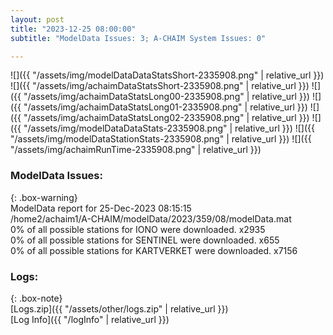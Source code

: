 ```yaml
---
layout: post
title: "2023-12-25 08:00:00"
subtitle: "ModelData Issues: 3; A-CHAIM System Issues: 0"

---
```


![]({{ "/assets/img/modelDataDataStatsShort-2335908.png" | relative_url }})
![]({{ "/assets/img/achaimDataStatsShort-2335908.png" | relative_url }})
![]({{ "/assets/img/achaimDataStatsLong00-2335908.png" | relative_url }})
![]({{ "/assets/img/achaimDataStatsLong01-2335908.png" | relative_url }})
![]({{ "/assets/img/achaimDataStatsLong02-2335908.png" | relative_url }})
![]({{ "/assets/img/modelDataDataStats-2335908.png" | relative_url }})
![]({{ "/assets/img/modelDataStationStats-2335908.png" | relative_url }})
![]({{ "/assets/img/achaimRunTime-2335908.png" | relative_url }})


### ModelData Issues:  
  
{: .box-warning}  
 ModelData report for 25-Dec-2023 08:15:15   
 /home2/achaim1/A-CHAIM/modelData/2023/359/08/modelData.mat   
 0% of all possible stations for IONO were downloaded. x2935   
 0% of all possible stations for SENTINEL were downloaded. x655   
 0% of all possible stations for KARTVERKET were downloaded. x7156   
  


### Logs:  
  
{: .box-note}  
[Logs.zip]({{ "/assets/other/logs.zip" | relative_url }})  
[Log Info]({{ "/logInfo" | relative_url }})  
